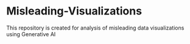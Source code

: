 # Misleading-Visualizations
This repository is created for analysis of misleading data visualizations using Generative AI
